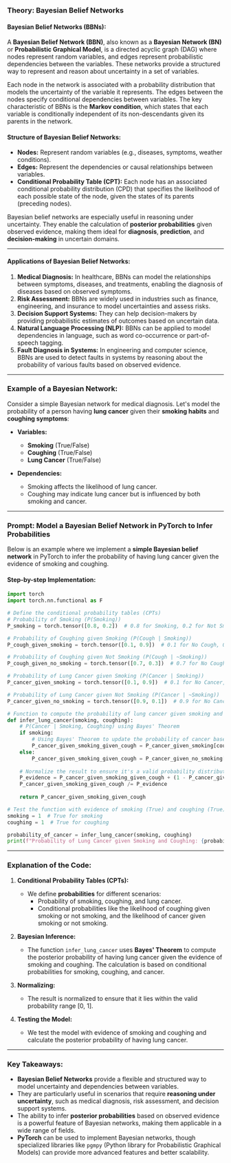 ### **Theory: Bayesian Belief Networks**

#### **Bayesian Belief Networks (BBNs):**
A **Bayesian Belief Network (BBN)**, also known as a **Bayesian Network (BN)** or **Probabilistic Graphical Model**, is a directed acyclic graph (DAG) where nodes represent random variables, and edges represent probabilistic dependencies between the variables. These networks provide a structured way to represent and reason about uncertainty in a set of variables.

Each node in the network is associated with a probability distribution that models the uncertainty of the variable it represents. The edges between the nodes specify conditional dependencies between variables. The key characteristic of BBNs is the **Markov condition**, which states that each variable is conditionally independent of its non-descendants given its parents in the network.

#### **Structure of Bayesian Belief Networks:**
- **Nodes:** Represent random variables (e.g., diseases, symptoms, weather conditions).
- **Edges:** Represent the dependencies or causal relationships between variables.
- **Conditional Probability Table (CPT):** Each node has an associated conditional probability distribution (CPD) that specifies the likelihood of each possible state of the node, given the states of its parents (preceding nodes).
  
Bayesian belief networks are especially useful in reasoning under uncertainty. They enable the calculation of **posterior probabilities** given observed evidence, making them ideal for **diagnosis**, **prediction**, and **decision-making** in uncertain domains.

---

#### **Applications of Bayesian Belief Networks:**
1. **Medical Diagnosis:** In healthcare, BBNs can model the relationships between symptoms, diseases, and treatments, enabling the diagnosis of diseases based on observed symptoms.
2. **Risk Assessment:** BBNs are widely used in industries such as finance, engineering, and insurance to model uncertainties and assess risks.
3. **Decision Support Systems:** They can help decision-makers by providing probabilistic estimates of outcomes based on uncertain data.
4. **Natural Language Processing (NLP):** BBNs can be applied to model dependencies in language, such as word co-occurrence or part-of-speech tagging.
5. **Fault Diagnosis in Systems:** In engineering and computer science, BBNs are used to detect faults in systems by reasoning about the probability of various faults based on observed evidence.

---

### **Example of a Bayesian Network:**

Consider a simple Bayesian network for medical diagnosis. Let's model the probability of a person having **lung cancer** given their **smoking habits** and **coughing symptoms**:

- **Variables:**
  - **Smoking** (True/False)
  - **Coughing** (True/False)
  - **Lung Cancer** (True/False)
  
- **Dependencies:**
  - Smoking affects the likelihood of lung cancer.
  - Coughing may indicate lung cancer but is influenced by both smoking and cancer.

---

### **Prompt: Model a Bayesian Belief Network in PyTorch to Infer Probabilities**

Below is an example where we implement a **simple Bayesian belief network** in PyTorch to infer the probability of having lung cancer given the evidence of smoking and coughing.

#### **Step-by-step Implementation:**

```python
import torch
import torch.nn.functional as F

# Define the conditional probability tables (CPTs)
# Probability of Smoking (P(Smoking))
P_smoking = torch.tensor([0.8, 0.2])  # 0.8 for Smoking, 0.2 for Not Smoking

# Probability of Coughing given Smoking (P(Cough | Smoking))
P_cough_given_smoking = torch.tensor([0.1, 0.9])  # 0.1 for No Cough, 0.9 for Cough when Smoking

# Probability of Coughing given Not Smoking (P(Cough | ~Smoking))
P_cough_given_no_smoking = torch.tensor([0.7, 0.3])  # 0.7 for No Cough, 0.3 for Cough when Not Smoking

# Probability of Lung Cancer given Smoking (P(Cancer | Smoking))
P_cancer_given_smoking = torch.tensor([0.1, 0.9])  # 0.1 for No Cancer, 0.9 for Cancer when Smoking

# Probability of Lung Cancer given Not Smoking (P(Cancer | ~Smoking))
P_cancer_given_no_smoking = torch.tensor([0.9, 0.1])  # 0.9 for No Cancer, 0.1 for Cancer when Not Smoking

# Function to compute the probability of lung cancer given smoking and coughing evidence
def infer_lung_cancer(smoking, coughing):
    # P(Cancer | Smoking, Coughing) using Bayes' Theorem
    if smoking:
        # Using Bayes' Theorem to update the probability of cancer based on evidence
        P_cancer_given_smoking_given_cough = P_cancer_given_smoking[coughing] * P_smoking[0] * P_cough_given_smoking[coughing]
    else:
        P_cancer_given_smoking_given_cough = P_cancer_given_no_smoking[coughing] * P_smoking[1] * P_cough_given_no_smoking[coughing]
        
    # Normalize the result to ensure it's a valid probability distribution
    P_evidence = P_cancer_given_smoking_given_cough + (1 - P_cancer_given_smoking_given_cough)
    P_cancer_given_smoking_given_cough /= P_evidence
    
    return P_cancer_given_smoking_given_cough

# Test the function with evidence of smoking (True) and coughing (True)
smoking = 1  # True for smoking
coughing = 1  # True for coughing

probability_of_cancer = infer_lung_cancer(smoking, coughing)
print(f"Probability of Lung Cancer given Smoking and Coughing: {probability_of_cancer:.4f}")
```

---

### **Explanation of the Code:**

1. **Conditional Probability Tables (CPTs):**
   - We define **probabilities** for different scenarios: 
     - Probability of smoking, coughing, and lung cancer.
     - Conditional probabilities like the likelihood of coughing given smoking or not smoking, and the likelihood of cancer given smoking or not smoking.

2. **Bayesian Inference:**
   - The function `infer_lung_cancer` uses **Bayes' Theorem** to compute the posterior probability of having lung cancer given the evidence of smoking and coughing. The calculation is based on conditional probabilities for smoking, coughing, and cancer.

3. **Normalizing:**
   - The result is normalized to ensure that it lies within the valid probability range [0, 1].

4. **Testing the Model:**
   - We test the model with evidence of smoking and coughing and calculate the posterior probability of having lung cancer.

---

### **Key Takeaways:**

- **Bayesian Belief Networks** provide a flexible and structured way to model uncertainty and dependencies between variables.
- They are particularly useful in scenarios that require **reasoning under uncertainty**, such as medical diagnosis, risk assessment, and decision support systems.
- The ability to infer **posterior probabilities** based on observed evidence is a powerful feature of Bayesian networks, making them applicable in a wide range of fields.
- **PyTorch** can be used to implement Bayesian networks, though specialized libraries like `pgmpy` (Python library for Probabilistic Graphical Models) can provide more advanced features and better scalability.